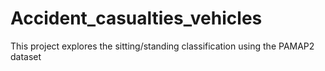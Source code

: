 # Accident_casualties_vehicles
This project explores the sitting/standing classification using the PAMAP2 dataset
